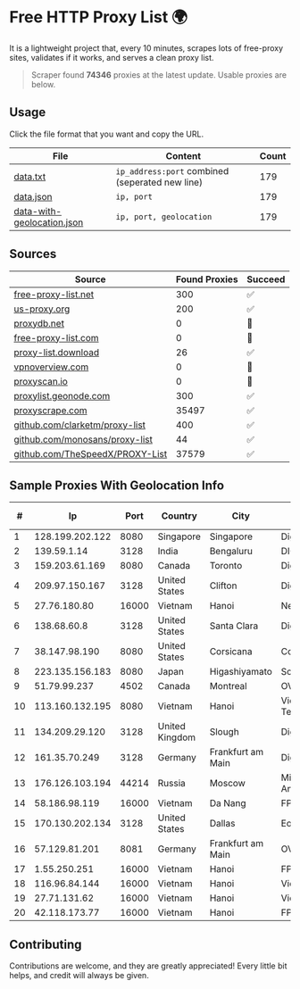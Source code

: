 
# Free HTTP Proxy List 🌍

It is a lightweight project that, every 10 minutes, scrapes lots of free-proxy sites, validates if it works, and serves a clean proxy list.


> Scraper found **74346** proxies at the latest update. Usable proxies are below.

## Usage

Click the file format that you want and copy the URL.


|File|Content|Count|
|----|-------|-----|
|[data.txt](https://raw.githubusercontent.com/themiralay/Proxy-List-World/master/data.txt)|`ip_address:port` combined (seperated new line)|179|
|[data.json](https://raw.githubusercontent.com/themiralay/Proxy-List-World/master/data.json)|`ip, port`|179|
|[data-with-geolocation.json](https://raw.githubusercontent.com/themiralay/Proxy-List-World/master/data-with-geolocation.json)|`ip, port, geolocation`|179|

## Sources

|Source|Found Proxies|Succeed|
|------|-------------|-------|
|[free-proxy-list.net](https://free-proxy-list.net)|300|✅|
|[us-proxy.org](https://www.us-proxy.org)|200|✅|
|[proxydb.net](http://proxydb.net)|0|🚫|
|[free-proxy-list.com](https://free-proxy-list.com/?page=&port=&type%5B%5D=http&type%5B%5D=https&up_time=0&search=Search)|0|🚫|
|[proxy-list.download](https://www.proxy-list.download/HTTP)|26|✅|
|[vpnoverview.com](https://vpnoverview.com/privacy/anonymous-browsing/free-proxy-servers)|0|🚫|
|[proxyscan.io](https://www.proxyscan.io)|0|🚫|
|[proxylist.geonode.com](https://proxylist.geonode.com/api/proxy-list?limit=300&page=1&sort_by=lastChecked&sort_type=desc&protocols=http,https)|300|✅|
|[proxyscrape.com](https://api.proxyscrape.com/v2/?request=displayproxies&protocol=http&timeout=10000&country=all&ssl=all&anonymity=all)|35497|✅|
|[github.com/clarketm/proxy-list](https://raw.githubusercontent.com/clarketm/proxy-list/master/proxy-list-raw.txt)|400|✅|
|[github.com/monosans/proxy-list](https://raw.githubusercontent.com/monosans/proxy-list/main/proxies/http.txt)|44|✅|
|[github.com/TheSpeedX/PROXY-List](https://raw.githubusercontent.com/TheSpeedX/PROXY-List/master/http.txt)|37579|✅|


## Sample Proxies With Geolocation Info

|#|Ip|Port|Country|City|Internet Service Provider|
|-|--|----|-------|----|-------------------------|
|1|128.199.202.122|8080|Singapore|Singapore|DigitalOcean, LLC|
|2|139.59.1.14|3128|India|Bengaluru|DIGITALOCEAN|
|3|159.203.61.169|8080|Canada|Toronto|DigitalOcean, LLC|
|4|209.97.150.167|3128|United States|Clifton|DigitalOcean, LLC|
|5|27.76.180.80|16000|Vietnam|Hanoi|Newass2011xDSLHCMC|
|6|138.68.60.8|3128|United States|Santa Clara|DigitalOcean, LLC|
|7|38.147.98.190|8080|United States|Corsicana|Corsicana ISD|
|8|223.135.156.183|8080|Japan|Higashiyamato|So-net Corporation|
|9|51.79.99.237|4502|Canada|Montreal|OVH SAS|
|10|113.160.132.195|8080|Vietnam|Hanoi|VietNam Post and Telecom Corporation|
|11|134.209.29.120|3128|United Kingdom|Slough|DigitalOcean, LLC|
|12|161.35.70.249|3128|Germany|Frankfurt am Main|DigitalOcean, LLC|
|13|176.126.103.194|44214|Russia|Moscow|Miglovets Egor Andreevich|
|14|58.186.98.119|16000|Vietnam|Da Nang|FPT Telecom Company|
|15|170.130.202.134|3128|United States|Dallas|Eonix Corporation|
|16|57.129.81.201|8081|Germany|Frankfurt am Main|OVH SAS|
|17|1.55.250.251|16000|Vietnam|Hanoi|FPT Telecom Company|
|18|116.96.84.144|16000|Vietnam|Hanoi|Viettel Corporation|
|19|27.71.131.62|16000|Vietnam|Hanoi|Viettel Group|
|20|42.118.173.77|16000|Vietnam|Hanoi|FPT Telecom Company|



## Contributing

Contributions are welcome, and they are greatly appreciated! Every
little bit helps, and credit will always be given.


